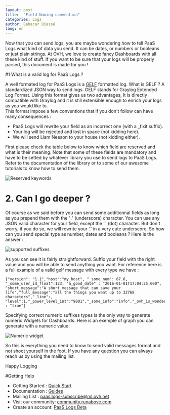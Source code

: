 ```yaml
---
layout: post
title:  "Field Naming convention"
categories: Logs
author: Babacar Diassé
lang: en
---
```


Now that you can send logs, you are maybe wondering how to tell PaaS Logs what kind of data you send. It can be dates, or numbers or booleans or just plain strings. At OVH, we love to create fancy Dashboards with all these kind of stuff. If you want to be sure that your logs will be properly parsed, this document is made for you ! 


#1 What is a valid log for PaaS Logs ? 

A well formated log for PaaS Logs is a [GELF](http://docs.graylog.org/en/latest/pages/gelf.html) formatted log. What is GELF ? A standardized JSON way to send logs. 
GELF stands for Graylog Extended Log Format. Using this format gives us two advantages, It is directly compatible with Graylog and it is still extensible enough to enrich your logs as you would like to.   
This format impose a few conventions that if you don't follow can have many consequences : 

 - PaaS Logs will rewrite your field as an incorrect one (with a _fixit suffix). 
 - Your log will be rejected and lost in space (not kidding here).
 - We will send Liam Neeson to your house (not kidding either).

First please check the table below to know which field are reserved and what is their meaning. Note that some of these fields are mandatory and have to be setted by whatever library you use to send logs to PaaS Logs.
Refer to the documentation of the library or to some of our awesome tutorials to know how to send them.   


![Reserved keywords](/kb/images/2016-02-28-field-naming-conventions/reserved_keywords.png)


# 2. Can I go deeper ?

Of course as we said before you can send some additionnal fields as long as you prepend them with the '_' (underscore) character. You can use any JSON valid character for your field, except the '.' (dot) character. But don't worry, if you do so, we will rewrite your '.' in a very cute underscore. So how can you send special type as number, dates and booleans ? Here is the answer :
 

![supported suffixes](/kb/images/2016-02-28-field-naming-conventions/suffixes.png)

As you can see it is fairly straightforward. Suffix your field with the right value and you will be able to send anything you want. For reference here is a full example of a valid gelf message with every type we have : 

    {"version": "1.1","host":"my_host", "_some_num": 87.6, "_some_user_id_float":123, "a_good_date" : "2016-01-01T17:04:25.000", "short_message":"A short message that can save your life","full_message":"all the things you want up to 32768 characters","_line":, "level":1,"_power_level_int":"9001","_some_info":"info","_ovh_is_wonderful_bool" : "true"}


Specifying correct numeric suffixes types is the only way to generate numeric Widgets for Dashboards. Here is an exemple of graph you can generate with a numeric value:


![Numeric widget](/kb/images/2016-02-28-field-naming-conventions/bytes.png)


So this is everything you need to know to send valid messages format  and not shoot yourself in the foot. 
If you have any question you can always reach us by using the mailing list. 

Happy Logging


#Getting Help

- Getting Started : [Quick Start](/kb/en/logs/quick-start.html)
- Documentation : [Guides](/kb/en/logs)
- Mailing List : [paas.logs-subscribe@ml.ovh.net](mailto:paas.logs-subscribe@ml.ovh.net)
- Visit our community: [community.runabove.com](https://community.runabove.com)
- Create an account: [PaaS Logs Beta](https://cloud.runabove.com/signup/?launch=paas-logs)

